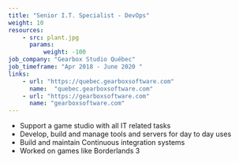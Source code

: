 ```yaml
---
title: "Senior I.T. Specialist - DevOps"
weight: 10
resources:
    - src: plant.jpg
      params:
          weight: -100
job_company: "Gearbox Studio Québec"
job_timeframe: "Apr 2018 - June 2020 "
links:
    - url: "https://quebec.gearboxsoftware.com" 
      name:  "quebec.gearboxsoftware.com"
    - url: "https://gearboxsoftware.com"
      name: "gearboxsoftware.com"      
---
```


* Support a game studio with all IT related tasks
* Develop, build and manage tools and servers for day to day uses
* Build and maintain Continuous integration systems
* Worked on games like Borderlands 3 